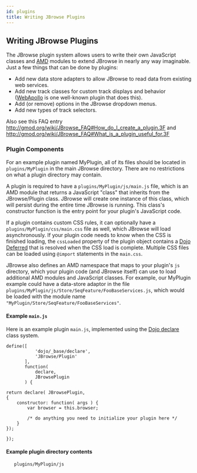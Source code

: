 ```yaml
---
id: plugins
title: Writing JBrowse Plugins
---
```


## Writing JBrowse Plugins

The JBrowse plugin system allows users to write their own JavaScript classes and [AMD](https://github.com/amdjs/amdjs-api/wiki/AMD) modules to extend JBrowse in nearly any way imaginable. Just a few things that can be done by plugins:

-   Add new data store adapters to allow JBrowse to read data from existing web services.
-   Add new track classes for custom track displays and behavior ([WebApollo](http://gmod.org/wiki/WebApollo) is one well-known plugin that does this).
-   Add (or remove) options in the JBrowse dropdown menus.
-   Add new types of track selectors.

Also see this FAQ entry <http://gmod.org/wiki/JBrowse_FAQ#How_do_I_create_a_plugin.3F> and <http://gmod.org/wiki/JBrowse_FAQ#What_is_a_plugin_useful_for.3F>

### Plugin Components

For an example plugin named MyPlugin, all of its files should be located in `plugins/MyPlugin` in the main JBrowse directory. There are no restrictions on what a plugin directory may contain.

A plugin is required to have a `plugins/MyPlugin/js/main.js` file, which is an AMD module that returns a JavaScript "class" that inherits from the JBrowse/Plugin class. JBrowse will create one instance of this class, which will persist during the entire time JBrowse is running. This class's constructor function is the entry point for your plugin's JavaScript code.

If a plugin contains custom CSS rules, it can optionally have a `plugins/MyPlugin/css/main.css` file as well, which JBrowse will load asynchronously. If your plugin code needs to know when the CSS is finished loading, the `cssLoaded` property of the plugin object contains a [Dojo Deferred](http://dojotoolkit.org/api/1.8/dojo/Deferred) that is resolved when the CSS load is complete. Multiple CSS files can be loaded using `@import` statements in the `main.css`.

JBrowse also defines an AMD namespace that maps to your plugin's `js` directory, which your plugin code (and JBrowse itself) can use to load additional AMD modules and JavaScript classes. For example, our MyPlugin example could have a data-store adaptor in the file `plugins/MyPlugin/js/Store/SeqFeature/FooBaseServices.js`, which would be loaded with the module name `"MyPlugin/Store/SeqFeature/FooBaseServices"`.

#### Example `main.js`

Here is an example plugin `main.js`, implemented using the [Dojo declare](http://dojotoolkit.org/documentation/tutorials/1.8/declare/) class system.

~~~~ {.javascript}
define([
           'dojo/_base/declare',
           'JBrowse/Plugin'
       ],
       function(
           declare,
           JBrowsePlugin
       ) {

return declare( JBrowsePlugin,
{
    constructor: function( args ) {
        var browser = this.browser;

        /* do anything you need to initialize your plugin here */
    }
});

});
~~~~

#### Example plugin directory contents
```
   plugins/MyPlugin/js
